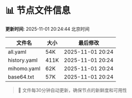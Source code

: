 # 📊 节点文件信息

**更新时间**: 2025-11-01 20:24:44 北京时间

| 文件名 | 大小 | 最后修改 |
|--------|------|----------|
| all.yaml | 54K | 2025-11-01 20:24 |
| history.yaml | 411K | 2025-11-01 20:24 |
| mihomo.yaml | 62K | 2025-11-01 20:24 |
| base64.txt | 57K | 2025-11-01 20:24 |

> 🔄 文件每30分钟自动更新，确保节点的新鲜度和可用性
